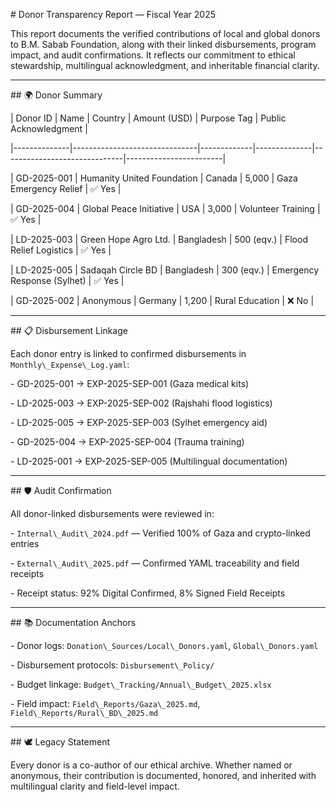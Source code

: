 \# Donor Transparency Report — Fiscal Year 2025



This report documents the verified contributions of local and global donors to B.M. Sabab Foundation, along with their linked disbursements, program impact, and audit confirmations. It reflects our commitment to ethical stewardship, multilingual acknowledgment, and inheritable financial clarity.



---



\## 🌍 Donor Summary



| Donor ID     | Name                          | Country     | Amount (USD) | Purpose Tag                  | Public Acknowledgment |

|--------------|-------------------------------|-------------|--------------|------------------------------|------------------------|

| GD-2025-001  | Humanity United Foundation     | Canada      | 5,000        | Gaza Emergency Relief        | ✅ Yes                 |

| GD-2025-004  | Global Peace Initiative        | USA         | 3,000        | Volunteer Training           | ✅ Yes                 |

| LD-2025-003  | Green Hope Agro Ltd.           | Bangladesh  | 500 (eqv.)   | Flood Relief Logistics       | ✅ Yes                 |

| LD-2025-005  | Sadaqah Circle BD              | Bangladesh  | 300 (eqv.)   | Emergency Response (Sylhet)  | ✅ Yes                 |

| GD-2025-002  | Anonymous                      | Germany     | 1,200        | Rural Education              | ❌ No                  |



---



\## 📋 Disbursement Linkage



Each donor entry is linked to confirmed disbursements in `Monthly\_Expense\_Log.yaml`:



\- GD-2025-001 → EXP-2025-SEP-001 (Gaza medical kits)

\- LD-2025-003 → EXP-2025-SEP-002 (Rajshahi flood logistics)

\- LD-2025-005 → EXP-2025-SEP-003 (Sylhet emergency aid)

\- GD-2025-004 → EXP-2025-SEP-004 (Trauma training)

\- LD-2025-001 → EXP-2025-SEP-005 (Multilingual documentation)



---



\## 🛡️ Audit Confirmation



All donor-linked disbursements were reviewed in:



\- `Internal\_Audit\_2024.pdf` — Verified 100% of Gaza and crypto-linked entries

\- `External\_Audit\_2025.pdf` — Confirmed YAML traceability and field receipts

\- Receipt status: 92% Digital Confirmed, 8% Signed Field Receipts



---



\## 📚 Documentation Anchors



\- Donor logs: `Donation\_Sources/Local\_Donors.yaml`, `Global\_Donors.yaml`

\- Disbursement protocols: `Disbursement\_Policy/`

\- Budget linkage: `Budget\_Tracking/Annual\_Budget\_2025.xlsx`

\- Field impact: `Field\_Reports/Gaza\_2025.md`, `Field\_Reports/Rural\_BD\_2025.md`



---



\## 🕊️ Legacy Statement



Every donor is a co-author of our ethical archive. Whether named or anonymous, their contribution is documented, honored, and inherited with multilingual clarity and field-level impact.





